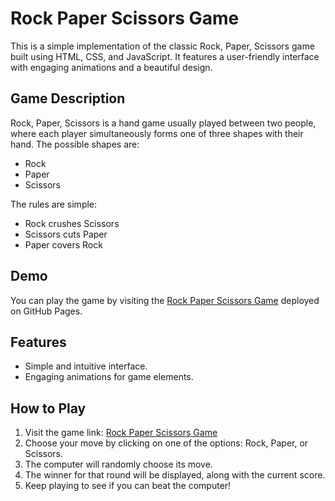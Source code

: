 # Rock Paper Scissors Game

This is a simple implementation of the classic Rock, Paper, Scissors game built using HTML, CSS, and JavaScript. It features a user-friendly interface with engaging animations and a beautiful design.

## Game Description

Rock, Paper, Scissors is a hand game usually played between two people, where each player simultaneously forms one of three shapes with their hand. The possible shapes are:

- Rock
- Paper
- Scissors

The rules are simple:
- Rock crushes Scissors
- Scissors cuts Paper
- Paper covers Rock

## Demo

You can play the game by visiting the [Rock Paper Scissors Game](https://talhayaseen57.github.io/rock-paper-n-scissors/) deployed on GitHub Pages.

## Features

- Simple and intuitive interface.
- Engaging animations for game elements.

## How to Play

1. Visit the game link: [Rock Paper Scissors Game](https://talhayaseen57.github.io/rock-paper-n-scissors/)
2. Choose your move by clicking on one of the options: Rock, Paper, or Scissors.
3. The computer will randomly choose its move.
4. The winner for that round will be displayed, along with the current score.
5. Keep playing to see if you can beat the computer!
